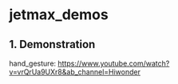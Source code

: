 # jetmax_demos



## 1. Demonstration

hand_gesture: https://www.youtube.com/watch?v=vrQrUa9UXr8&ab_channel=Hiwonder


